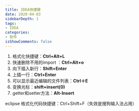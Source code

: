 ```yaml
---
title: IDEA快捷键
date: 2020-04-03
sidebarDepth: 1
tags:
- IDEA
categories:
- 软件
isShowComments: false
---
```



1. 格式化快捷键：**Ctrl+Alt+L**
2. 快速删除不用的import ：**Ctrl+Alt+o**
3. 向下插入新行：**Shift+Enter**
4. 上插一行：**Ctrl+Enter**
5. 可以显示最近编辑的文件列表：**Ctrl＋E**
6. 变换光标：**shift+insert(0)**
7. getter和setter方法：**Alt-Insert**




eclipse 格式化代码快捷键：Ctrl+Shift+F（失效是搜狗输入法占用）
